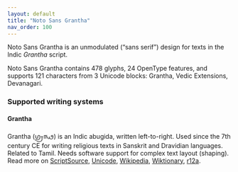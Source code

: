 ```yaml
---
layout: default
title: "Noto Sans Grantha"
nav_order: 100
---
```

Noto Sans Grantha is an unmodulated (“sans serif”) design for texts in the Indic _Grantha_ script. 

Noto Sans Grantha contains 478 glyphs, 24 OpenType features, and supports 121 characters from 3 Unicode blocks: Grantha, Vedic Extensions, Devanagari.


### Supported writing systems


#### Grantha

Grantha (<span class='autonym'>𑌗𑍍𑌰𑌨𑍍𑌥</span>) is an Indic abugida, written left-to-right. Used since the 7th century CE for writing religious texts in Sanskrit and Dravidian languages. Related to Tamil. Needs software support for complex text layout (shaping). Read more on [ScriptSource](https://scriptsource.org/scr/Gran), [Unicode](https://www.unicode.org/versions/Unicode13.0.0/ch15.pdf#G81052), [Wikipedia](https://en.wikipedia.org/wiki/ISO_15924:Gran), [Wiktionary](https://en.wiktionary.org/wiki/Category:Grantha_script), [r12a](https://r12a.github.io/scripts/links?iso=Gran).


